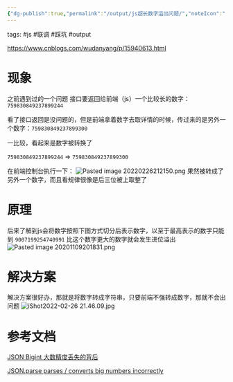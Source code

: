 ```yaml
---
{"dg-publish":true,"permalink":"/output/js超长数字溢出问题/","noteIcon":"","created":"2022-02-26 21:02:00","updated":"2024-01-29T16:16:00.186+08:00"}
---
```



tags: #js #联调 #踩坑  #output 

https://www.cnblogs.com/wudanyang/p/15940613.html

# 现象

之前遇到过的一个问题
接口要返回给前端（js）一个比较长的数字：`759830849237899244`

看了接口返回是没问题的，但是前端拿着数字去取详情的时候，传过来的是另外一个数字：`759830849237899300`

一比较，看起来是数字被转换了

`759830849237899244` => `759830849237899300`

在前端控制台执行一下：
![Pasted image 20220226212150.png](/img/user/attachs/Pasted%20image%2020220226212150.png)
果然被转成了另外一个数字，而且看规律很像是后三位被上取整了

# 原理

后来了解到js会将数字按照下图方式切分后表示数字，以至于最高表示的数字只能到 `9007199254740991`  比这个数字更大的数字就会发生进位溢出
![Pasted image 20201109201831.png](/img/user/attachs/Pasted%20image%2020201109201831.png)

# 解决方案

解决方案很好办，那就是将数字转成字符串，只要前端不强转成数字，那就不会出问题
![iShot2022-02-26 21.46.09.jpg](/img/user/attachs/iShot2022-02-26%2021.46.09.jpg)

# 参考文档

[JSON Bigint 大数精度丢失的背后](https://cloud.tencent.com/developer/article/1477816)

[JSON.parse parses / converts big numbers incorrectly](https://stackoverflow.com/questions/10631494/json-parse-parses-converts-big-numbers-incorrectly)